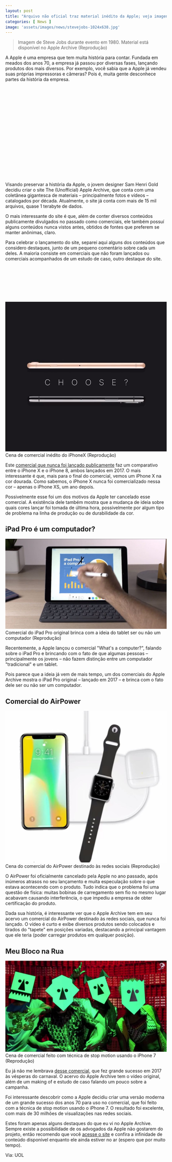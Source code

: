 ```yaml
---
layout: post
title: "Arquivo não oficial traz material inédito da Apple; veja imagens raras"
categories: [ News ]
image: 'assets/images/news/stevejobs-1024x638.jpg'
---
```


> Imagem de Steve Jobs durante evento em 1980. Material está disponível no Apple Archive (Reprodução)

A Apple é uma empresa que tem muita história para contar. Fundada em meados dos anos 70, a empresa já passou por diversas fases, lançando produtos dos mais diversos. Por exemplo, você sabia que a Apple já vendeu suas próprias impressoras e câmeras? Pois é, muita gente desconhece partes da história da empresa.

<!-- QUADRADO -->
<script async src="//pagead2.googlesyndication.com/pagead/js/adsbygoogle.js"></script>
<ins class="adsbygoogle"
style="display:inline-block;width:336px;height:280px"
data-ad-client="ca-pub-2838251107855362"
data-ad-slot="5351066970"></ins>
<script>
(adsbygoogle = window.adsbygoogle || []).push({});
</script>

Visando preservar a história da Apple, o jovem designer Sam Henri Gold decidiu criar o site The (Unofficial) Apple Archive, que conta com uma coletânea gigantesca de materiais – principalmente fotos e vídeos – catalogados por década. Atualmente, o site já conta com mais de 15 mil arquivos, quase 1 terabyte de dados.

O mais interessante do site é que, além de conter diversos conteúdos publicamente divulgados no passado como comerciais, ele também possuí alguns conteúdos nunca vistos antes, obtidos de fontes que preferem se manter anônimas, claro.

Para celebrar o lançamento do site, separei aqui alguns dos conteúdos que considero destaques, junto de um pequeno comentário sobre cada um deles. A maioria consiste em comerciais que não foram lançados ou comerciais acompanhados de um estudo de caso, outro destaque do site.

<!-- MINI ANÚNCIO -->
<script async src="//pagead2.googlesyndication.com/pagead/js/adsbygoogle.js"></script>
<!-- Games Root -->
<ins class="adsbygoogle"
style="display:inline-block;width:730px;height:95px"
data-ad-client="ca-pub-2838251107855362"
data-ad-slot="5351066970"></ins>
<script>
(adsbygoogle = window.adsbygoogle || []).push({});
</script>

![iPhone](/assets/images/news/iphonecomercial1.jpg)
Cena de comercial inédito do iPhoneX (Reprodução)

Este [comercial que nunca foi lançado publicamente](https://www.applearchive.org/2017-feed/iphone-8-vs-x-which-is-right-unreleased) faz um comparativo entre o iPhone X e o iPhone 8, ambos lançados em 2017. O mais interessante é que, mais para o final do comercial, vemos um iPhone X na cor dourada. Como sabemos, o iPhone X nunca foi comercializado nessa cor – apenas o iPhone XS, um ano depois.

Possivelmente esse foi um dos motivos da Apple ter cancelado esse comercial. A existência dele também mostra que a mudança de ideia sobre quais cores lançar foi tomada de última hora, possivelmente por algum tipo de problema na linha de produção ou de durabilidade da cor.

<!-- RETANGULO LARGO 2 -->
<script async src="//pagead2.googlesyndication.com/pagead/js/adsbygoogle.js"></script>
<ins class="adsbygoogle"
style="display:block; text-align:center;"
data-ad-layout="in-article"
data-ad-format="fluid"
data-ad-client="ca-pub-2838251107855362"
data-ad-slot="8549252987"></ins>
<script>
(adsbygoogle = window.adsbygoogle || []).push({});
</script>

## iPad Pro é um computador?
![iPad](/assets/images/news/ipadcomercial-1024x572.jpg)
Comercial do iPad Pro original brinca com a ideia do tablet ser ou não um computador (Reprodução)

Recentemente, a Apple lançou o comercial "What's a computer?", falando sobre o iPad Pro e brincando com o fato de que algumas pessoas – principalmente os jovens – não fazem distinção entre um computador "tradicional" e um tablet.

Pois parece que a ideia já vem de mais tempo, um dos comerciais do Apple Archive mostra o iPad Pro original – lançado em 2017 – e brinca com o fato dele ser ou não ser um computador.

<!-- RETANGULO LARGO -->
<script async src="https://pagead2.googlesyndication.com/pagead/js/adsbygoogle.js"></script>
<!-- Informat -->
<ins class="adsbygoogle"
style="display:block"
data-ad-client="ca-pub-2838251107855362"
data-ad-slot="2327980059"
data-ad-format="auto"
data-full-width-responsive="true"></ins>
<script>
(adsbygoogle = window.adsbygoogle || []).push({});
</script>

## Comercial do AirPower
![AirPower](/assets/images/news/airprocomercialll.jpg)
Cena do comercial do AirPower destinado às redes sociais (Reprodução)

O AirPower foi oficialmente cancelado pela Apple no ano passado, após inúmeros atrasos no seu lançamento e muita especulação sobre o que estava acontecendo com o produto. Tudo indica que o problema foi uma questão de física: muitas bobinas de carregamento sem fio no mesmo lugar acabavam causando interferência, o que impediu a empresa de obter certificação do produto.

Dada sua história, é interessante ver que o Apple Archive tem em seu acervo um comercial do AirPower destinado às redes sociais, que nunca foi lançado. O vídeo é curto e exibe diversos produtos sendo colocados e tirados do "tapete" em posições variadas, destacando a principal vantagem que ele teria (poder carregar produtos em qualquer posição).

## Meu Bloco na Rua
![AirPower](/assets/images/news/comercialapple-1024x576.jpg)
Cena de comercial feito com técnica de stop motion usando o iPhone 7 (Reprodução)

Eu já não me lembrava [desse comercial](https://www.applearchive.org/2017-feed/meu-bloco-na-rua-shot-on-iphone-7), que fez grande sucesso em 2017 às vésperas do carnaval. O acervo do Apple Archive tem o vídeo original, além de um making of e estudo de caso falando um pouco sobre a campanha.

Foi interessante descobrir como a Apple decidiu criar uma versão moderna de um grande sucesso dos anos 70 para uso no comercial, que foi feito com a técnica de stop motion usando o iPhone 7. O resultado foi excelente, com mais de 30 milhões de visualizações nas redes sociais.

Estes foram apenas alguns destaques do que eu vi no Apple Archive. Sempre existe a possibilidade de os advogados da Apple não gostarem do projeto, então recomendo que você [acesse o site](https://www.applearchive.org/) e confira a infinidade de conteúdo disponível enquanto ele ainda estiver no ar (espero que por muito tempo).

Via: UOL

